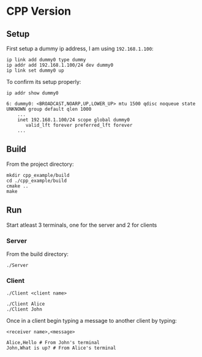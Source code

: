 # CPP Version

## Setup

First setup a dummy ip address, I am using `192.168.1.100`:
```
ip link add dummy0 type dummy
ip addr add 192.168.1.100/24 dev dummy0
ip link set dummy0 up
```

To confirm its setup properly:
```
ip addr show dummy0

6: dummy0: <BROADCAST,NOARP,UP,LOWER_UP> mtu 1500 qdisc noqueue state UNKNOWN group default qlen 1000
    ...
    inet 192.168.1.100/24 scope global dummy0
       valid_lft forever preferred_lft forever
    ...

```

## Build

From the project directory:
```
mkdir cpp_example/build
cd ./cpp_example/build
cmake ..
make 
```

## Run

Start atleast 3 terminals, one for the server and 2 for clients

### Server

From the build directory:
```
./Server
```

### Client
```
./Client <client name>

./Client Alice
./Client John
```

Once in a client begin typing a message to another client by typing:
```
<receiver name>,<message>

Alice,Hello # From John's terminal
John,What is up? # From Alice's terminal
``` 


